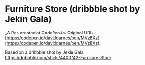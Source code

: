# Furniture Store (dribbble shot by Jekin Gala)
 _A Pen created at CodePen.io. Original URL: [https://codepen.io/daviddarnes/pen/MVzBXz](https://codepen.io/daviddarnes/pen/MVzBXz).

 Based on a dribbble shot by Jekin Gala https://dribbble.com/shots/4400742-Furniture-Store